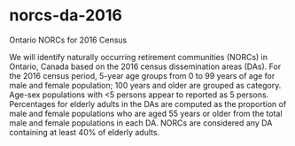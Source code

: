 # norcs-da-2016
Ontario NORCs for 2016 Census

We will identify naturally occurring retirement communities (NORCs) in Ontario, Canada based on the 2016 census dissemination areas (DAs). For the 2016 census period, 5-year age groups from 0 to 99 years of age for male and female population; 100 years and older are grouped as category. Age-sex populations with <5 persons appear to reported as 5 persons. Percentages for elderly adults in the DAs are computed as the proportion of male and female populations who are aged 55 years or older from the total male and female populations in each DA. NORCs are considered any DA containing at least 40% of elderly adults.
